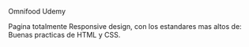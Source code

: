 Omnifood Udemy

Pagina totalmente Responsive design, con los estandares mas altos de: Buenas practicas de HTML y CSS.
